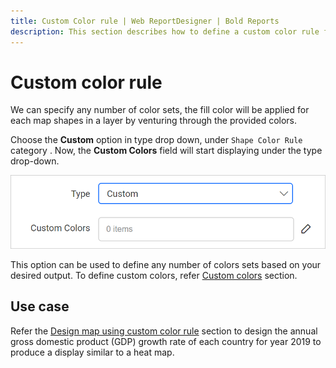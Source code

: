 ```yaml
---
title: Custom Color rule | Web ReportDesigner | Bold Reports
description: This section describes how to define a custom color rule for Map Report Item with the Bold Report Designer.
---
```


# Custom color rule

We can specify any number of color sets, the fill color will be applied for each map shapes in a layer by venturing through the provided colors.

Choose the **Custom** option in type drop down, under `Shape Color Rule` category . Now, the **Custom Colors** field will start displaying under the type drop-down.

![Map palette types](/static/assets/on-premise/images/report-designer/report-items/map/shape-color-rule/custom-colors-field.png '#width=445px')

This option can be used to define any number of colors sets based on your desired output. To define custom colors, refer [Custom colors](./../../../report-items/map/define-custom-colors/) section.

## Use case

Refer the [Design map using custom color rule](./../../../report-items/map/use-case/design-map-using-custom-rule/) section to design the annual gross domestic product (GDP) growth rate of each country for year 2019 to produce a display similar to a heat map.